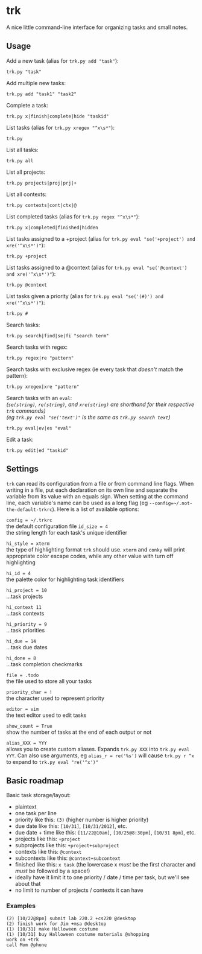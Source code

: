 # trk

A nice little command-line interface for organizing tasks and small notes.

## Usage

Add a new task (alias for `trk.py add "task"`):

	trk.py "task"

Add multiple new tasks:

	trk.py add "task1" "task2"

Complete a task:

	trk.py x|finish|complete|hide "taskid"

List tasks (alias for `trk.py xregex "^x\s*"`):

	trk.py

List all tasks:

	trk.py all

List all projects:

	trk.py projects|proj|prj|+

List all contexts:

	trk.py contexts|cont|ctx|@

List completed tasks (alias for `trk.py regex "^x\s*"`):

	trk.py x|completed|finished|hidden

List tasks assigned to a +project (alias for `trk.py eval "se('+project') and xre('^x\s*')"`):

	trk.py +project

List tasks assigned to a @context (alias for `trk.py eval "se('@context') and xre('^x\s*')"`):

	trk.py @context

List tasks given a priority (alias for `trk.py eval "se('(#)') and xre('^x\s*')"`):

	trk.py #

Search tasks:

	trk.py search|find|se|fi "search term"

Search tasks with regex:

	trk.py regex|re "pattern"

Search tasks with exclusive regex (ie every task that *doesn't* match the pattern):

	trk.py xregex|xre "pattern"

Search tasks with an `eval`:  
*(`se(string)`, `re(string)`, and `xre(string)` are shorthand for their respective `trk` commands)*  
*(eg `trk.py eval "se('text')"` is the same as `trk.py search text`)*

	trk.py eval|ev|es "eval"

Edit a task:

	trk.py edit|ed "taskid"

## Settings

`trk` can read its configuration from a file or from command line flags. When writing in a file, put each declaration on its own line and separate the variable from its value with an equals sign. When setting at the command line, each variable's name can be used as a long flag (eg `--config=~/.not-the-default-trkrc`). Here is a list of available options:

`config = ~/.trkrc`  
the default configuration file
`id_size = 4`  
the string length for each task's unique identifier

`hi_style = xterm`  
the type of highlighting format `trk` should use. `xterm` and `conky` will print appropriate color escape codes, while any other value with turn off highlighting

`hi_id = 4`  
the palette color for highlighting task identifiers

`hi_project = 10`  
...task projects

`hi_context 11`  
...task contexts

`hi_priority = 9`  
...task priorities

`hi_due = 14`  
...task due dates

`hi_done = 8`  
...task completion checkmarks

`file = .todo`  
the file used to store all your tasks

`priority_char = !`  
the character used to represent priority

`editor = vim`  
the text editor used to edit tasks

`show_count = True`  
show the number of tasks at the end of each output or not

`alias_XXX = YYY`  
allows you to create custom aliases. Expands `trk.py XXX` into `trk.py eval YYY`. Can also use arguments, eg `alias_r = re('%s')` will cause `trk.py r ^x` to expand to `trk.py eval "re('^x')"`

## Basic roadmap

Basic task storage/layout:

* plaintext
* one task per line
* priority like this: `(3)` (higher number is higher priority)
* due date like this: `[10/31]`, `[10/31/2012]`, etc.
* due date + time like this: `[11/22@10am]`, `[10/25@8:30pm]`, `[10/31 8pm]`, etc.
* projects like this: `+project`
* subprojects like this: `+project+subproject`
* contexts like this: `@context`
* subcontexts like this: `@context+subcontext`
* finished like this: `x task` (the lowercase x *must* be the first character and *must* be followed by a space!)
* ideally have it limit it to one priority / date / time per task, but we'll see about that
* no limit to number of projects / contexts it can have

### Examples

	(2) [10/22@8pm] submit lab 220.2 +cs220 @desktop
	(2) finish work for Jim +msa @desktop
	(1) [10/31] make Halloween costume
	(1) [10/31] buy Halloween costume materials @shopping
	work on +trk
	call Mom @phone
